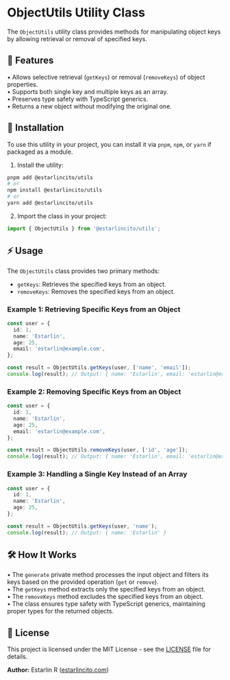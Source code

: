 # ObjectUtils Utility Class

The `ObjectUtils` utility class provides methods for manipulating object keys by allowing retrieval or removal of specified keys.

## 📌 Features

• Allows selective retrieval (`getKeys`) or removal (`removeKeys`) of object properties.  
• Supports both single key and multiple keys as an array.  
• Preserves type safety with TypeScript generics.  
• Returns a new object without modifying the original one.

## 🚀 Installation

To use this utility in your project, you can install it via `pnpm`, `npm`, or `yarn` if packaged as a module.

1. Install the utility:

```bash
pnpm add @estarlincito/utils
# or
npm install @estarlincito/utils
# or
yarn add @estarlincito/utils
```

2. Import the class in your project:

```ts
import { ObjectUtils } from '@estarlincito/utils';
```

## ⚡ Usage

The `ObjectUtils` class provides two primary methods:

- `getKeys`: Retrieves the specified keys from an object.
- `removeKeys`: Removes the specified keys from an object.

### Example 1: Retrieving Specific Keys from an Object

```ts
const user = {
  id: 1,
  name: 'Estarlin',
  age: 25,
  email: 'estarlin@example.com',
};

const result = ObjectUtils.getKeys(user, ['name', 'email']);
console.log(result); // Output: { name: 'Estarlin', email: 'estarlin@example.com' }
```

### Example 2: Removing Specific Keys from an Object

```ts
const user = {
  id: 1,
  name: 'Estarlin',
  age: 25,
  email: 'estarlin@example.com',
};

const result = ObjectUtils.removeKeys(user, ['id', 'age']);
console.log(result); // Output: { name: 'Estarlin', email: 'estarlin@example.com' }
```

### Example 3: Handling a Single Key Instead of an Array

```ts
const user = {
  id: 1,
  name: 'Estarlin',
  age: 25,
};

const result = ObjectUtils.getKeys(user, 'name');
console.log(result); // Output: { name: 'Estarlin' }
```

## 🛠 How It Works

• The `generate` private method processes the input object and filters its keys based on the provided operation (`get` or `remove`).  
• The `getKeys` method extracts only the specified keys from an object.  
• The `removeKeys` method excludes the specified keys from an object.  
• The class ensures type safety with TypeScript generics, maintaining proper types for the returned objects.

## 📝 License

This project is licensed under the MIT License - see the [LICENSE](../LICENSE) file for details.

**Author:** Estarlin R ([estarlincito.com](https://estarlincito.com))
